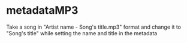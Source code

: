 # metadataMP3
Take a song in "Artist name - Song's title.mp3" format and change it to "Song's title" while setting the name and title in the metadata
